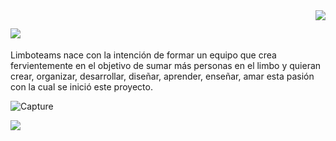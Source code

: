 <img align="right" src="https://user-images.githubusercontent.com/5713670/87202985-820dcb80-c2b6-11ea-9f56-7ec461c497c3.gif" style="max-width: 100%; display: inline-block;" data-target="animated-image.originalImage" />

## <img  src="https://www.limboteams.com/assets/img/icons/logo.png" style="max-width: 100%; display: inline-block;" />
Limboteams
nace con la intención de formar un equipo que crea fervientemente en el objetivo de sumar más personas en el limbo y quieran crear, organizar, desarrollar, diseñar, aprender, enseñar, amar esta pasión con la cual se inició este proyecto.


![Capture](https://user-images.githubusercontent.com/86364396/216601912-dc28c52e-6413-4f3a-8e02-00f4b64c8fc5.PNG)



 <img  src="https://github.com/gauravghongde/social-icons/blob/master/SVG/Color/Gmail.svg" style="max-width: 100%; display: inline-block;" />
 
